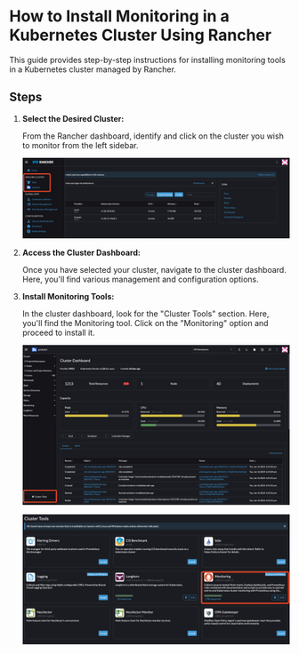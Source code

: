 # How to Install Monitoring in a Kubernetes Cluster Using Rancher

This guide provides step-by-step instructions for installing monitoring tools in a Kubernetes cluster managed by Rancher.

## Steps

1. **Select the Desired Cluster:**

   From the Rancher dashboard, identify and click on the cluster you wish to monitor from the left sidebar.

   ![Select Cluster](./images/Select-Cluster.png)

2. **Access the Cluster Dashboard:**

   Once you have selected your cluster, navigate to the cluster dashboard. Here, you'll find various management and configuration options.

3. **Install Monitoring Tools:**

   In the cluster dashboard, look for the "Cluster Tools" section. Here, you'll find the Monitoring tool. Click on the "Monitoring" option and proceed to install it.

   ![Cluster Dashboard](./images/Cluster-Dashboard.png)

   ![Install Monitoring](./images/Install-Monitoring.png)
